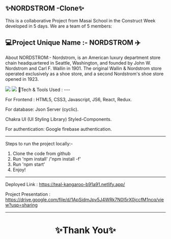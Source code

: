 ✨NORDSTROM -Clone✨
---
This is a collaborative Project from Masai School in the Construct Week developed in 5 days. We are a team of 5 members:




💻Project Unique Name :- NORDSTROM ✈️
---
About NORDSTROM:- Nordstrom, is an American luxury department store chain headquartered in Seattle, Washington, and founded by John W. Nordstrom and Carl F. Wallin in 1901. The original Wallin & Nordstrom store operated exclusively as a shoe store, and a second Nordstrom's shoe store opened in 1923.

<img src="https://sslimages.shoppersstop.com/sys-master/root/hef/h7a/28892515991582/Static-Forever-New-Web--never-offer-before-2022-12-22-hp-pagew.jpg"/>

<img src="https://sslimages.shoppersstop.com/sys-master/root/h34/h2d/28892516122654/Static-Luxe-Watches-WebdZVDoff45122221.jpg"/>
💫Tech & Tools Used :
---

For Frontend : HTML5, CSS3, Javascript, JS6, React, Redux.

For database: Json Server (cyclic).

Chakra UI (UI Styling Library) Styled-Components.

For authentication: Google firebase authentication.

---
Steps to run the project locally:-
1. Clone the code from github
2. Run 'npm install' /'npm install -f'
3. Run 'npm start'
4. Enjoy! 

---
Deployed Link : https://teal-kangaroo-b91a91.netlify.app/

Project Presentation : https://drive.google.com/file/d/1ApSjdmJpv5J4WRk7N0l5rX0jccfM1ncq/view?usp=sharing

----
<h1 align="center">✨Thank You✨</h1>
